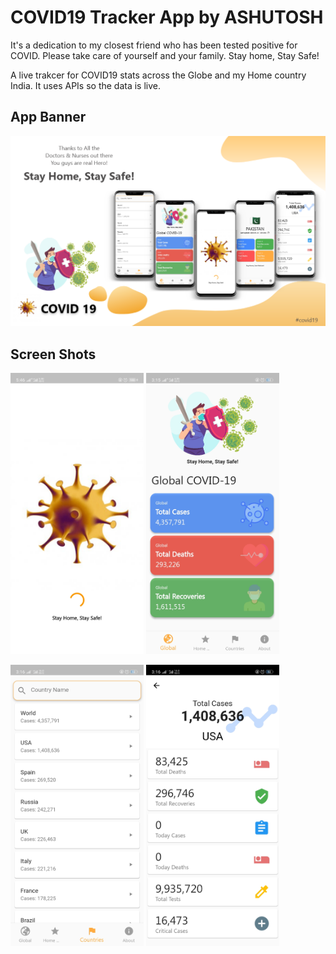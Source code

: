# COVID19 Tracker App by ASHUTOSH

It's a dedication to my closest friend who has been tested positive for COVID. Please take care of yourself and your family. Stay home, Stay Safe!

A live trakcer for COVID19 stats across the Globe and my Home country India. It uses APIs so the data is live.

## App Banner

<img src = "ScreenShot/covid19.png">

## Screen Shots

<img src = "ScreenShot/splash.jpg" height = 450;> <img src = "ScreenShot/dashboard.jpg" height = 450;> 

<img src = "ScreenShot/country.jpg" height = 450;> <img src = "ScreenShot/countryDetails.jpg" height = 450;> 

